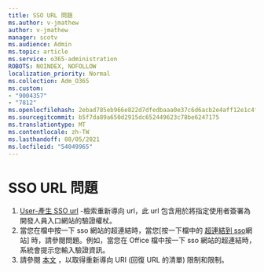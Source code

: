 ```yaml
---
title: SSO URL 問題
ms.author: v-jmathew
author: v-jmathew
manager: scotv
ms.audience: Admin
ms.topic: article
ms.service: o365-administration
ROBOTS: NOINDEX, NOFOLLOW
localization_priority: Normal
ms.collection: Adm_O365
ms.custom:
- "9004357"
- "7812"
ms.openlocfilehash: 2ebad785eb966e822d7dfedbaaa0e37c6d6acb2e4aff12e1c4f85c5cc481bd65
ms.sourcegitcommit: b5f7da89a650d2915dc652449623c78be6247175
ms.translationtype: MT
ms.contentlocale: zh-TW
ms.lasthandoff: 08/05/2021
ms.locfileid: "54049965"
---
```

# <a name="sso-url-issues"></a>SSO URL 問題

1. [User-產生 SSO url](https://docs.microsoft.com/rest/api/apimanagement/2019-12-01/User/GenerateSsoUrl) -檢索重新導向 url，此 url 包含用於將指定使用者簽署為開發人員入口網站的驗證權杖。
2. 當您在檔中按一下 sso 網站的超連結時，當您[按一下檔中的 [超連結到 sso](https://docs.microsoft.com/office/troubleshoot/office-suite-issues/click-hyperlink-to-sso-website)網站] 時，請參閱問題。例如，當您在 Office 檔中按一下 sso 網站的超連結時，系統會提示您輸入驗證資訊。
3. 請參閱 [本文](https://docs.microsoft.com/azure/active-directory/develop/reply-url) ，以取得重新導向 URI (回復 URL 的清單) 限制和限制。
